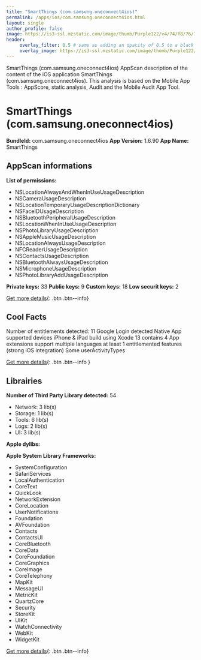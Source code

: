 ```yaml
---
title: "SmartThings (com.samsung.oneconnect4ios)"
permalink: /apps/ios/com.samsung.oneconnect4ios.html
layout: single
author_profile: false
image: https://is3-ssl.mzstatic.com/image/thumb/Purple122/v4/74/f8/76/74f876c4-3ec4-c289-03bf-d3745c768431/AppIcon-1x_U007emarketing-0-7-0-sRGB-85-220.png/512x512bb.jpg
header: 
     overlay_filter: 0.5 # same as adding an opacity of 0.5 to a black background
     overlay_image: https://is3-ssl.mzstatic.com/image/thumb/Purple122/v4/74/f8/76/74f876c4-3ec4-c289-03bf-d3745c768431/AppIcon-1x_U007emarketing-0-7-0-sRGB-85-220.png/512x512bb.jpg
---
```

SmartThings (com.samsung.oneconnect4ios) AppScan description of the content of the iOS application SmartThings (com.samsung.oneconnect4ios). This analysis is based on the Mobile App Tools : AppScore, static analysis, Audit and the Mobile Audit App Tool.

# SmartThings (com.samsung.oneconnect4ios)

**BundleId:** com.samsung.oneconnect4ios
**App Version:** 1.6.90
**App Name:** SmartThings


## AppScan informations 

**List of permissions:** 
- NSLocationAlwaysAndWhenInUseUsageDescription
- NSCameraUsageDescription
- NSLocationTemporaryUsageDescriptionDictionary
- NSFaceIDUsageDescription
- NSBluetoothPeripheralUsageDescription
- NSLocationWhenInUseUsageDescription
- NSPhotoLibraryUsageDescription
- NSAppleMusicUsageDescription
- NSLocationAlwaysUsageDescription
- NFCReaderUsageDescription
- NSContactsUsageDescription
- NSBluetoothAlwaysUsageDescription
- NSMicrophoneUsageDescription
- NSPhotoLibraryAddUsageDescription
  
  
**Private keys:** 33
**Public keys:** 9
**Custom keys:** 18
**Low securit keys:** 2
  
[Get more details](/pricing.html){: .btn .btn--info}

## Cool Facts

Number of entitlements detected: 11
Google Login detected
Native App
supported devices iPhone & iPad
build using Xcode 13
contains 4 App extensions
support multiple languages
at least 1 entitlemented features (strong iOS integration)
Some userActivityTypes
  
[Get more details](/pricing.html){: .btn .btn--info }

## Librairies 
**Number of Third Party Library detected:** 54
- Network: 3 lib(s)
- Storage: 1 lib(s)
- Tools: 6 lib(s)
- Logs: 2 lib(s)
- UI: 3 lib(s)


**Apple dylibs:**


**Apple System Library Frameworks:**
- SystemConfiguration
- SafariServices
- LocalAuthentication
- CoreText
- QuickLook
- NetworkExtension
- CoreLocation
- UserNotifications
- Foundation
- AVFoundation
- Contacts
- ContactsUI
- CoreBluetooth
- CoreData
- CoreFoundation
- CoreGraphics
- CoreImage
- CoreTelephony
- MapKit
- MessageUI
- MetricKit
- QuartzCore
- Security
- StoreKit
- UIKit
- WatchConnectivity
- WebKit
- WidgetKit


  
[Get more details](/pricing.html){: .btn .btn--info}

